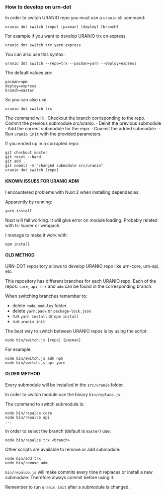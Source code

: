 ### How to develop on urn-dot

In order to switch URANIO repo you must use a `uranio` cli command:

```
uranio dot switch [repo] [pacman] [deploy] [branch]
```

For example if you want to develop URANIO trx on express
```
uranio dot switch trx yarn express
```

You can also use this syntax:
```
uranio dot switch --repo=trx --pacman=yarn --deploy=express
```

The default values are:
```
pacman=npm
deploy=express
branch=master
```

So you can also use:
```
uranio dot switch trx
```

The command will:
· Checkout the branch corrisponding to the repo.
· Commit the previous submodule src/uranio.
· Deinit the previous submodule
· Add the correct submodule for the repo.
· Commit the added submodule.
· Run `uranio init` with the provided parameters.

If you ended up in a corrupted repo:
```
git checkout master
git reset --hard
git add .
git commit -m "changed submodule src/uranio"
uranio dot switch [repo]
```


#### KNOWN ISSUES FOR URANIO ADM

I encountered problems with Nuxt 2 when installing dependecies.

Apparently by running:
```
yarn install
```
Nuxt will fail working. It will give error on module loading. Probably related with ts-loader or webpack.

I manage to make it work with:
```
npm install
```

#### OLD METHOD

URN-DOT repository allows to develop URANIO repo like urn-core, urn-api, etc.

This repository has different branches for each URANIO repo.
Each of the repos: `core`, `api`, `trx` and `adm` can be found in the corresponding branch.

When switching branches remember to:
- delete `node_modules` folder
- delete `yarn.pack` or `package-lock.json`
- run `yarn install` or `npm install`
- run `uranio init`

The best way to switch between URANIO repos is by using the script:
```
node bin/switch.js [repo] [pacman]
```
For example:
```
node bin/switch.js adm npm
node bin/switch.js api yarn
```

#### OLDER METHOD

Every submodule will be installed in the `src/uranio` folder.

In order to switch module use the binary `bin/replace.js`.

The command to switch submodule is:
```
node bin/repalce core
node bin/repalce api
...
```
In order to select the branch (default is `master`) use:
```
node bin/repalce trx <branch>
```

Other scripts are available to remove or add submodule:
```
node bin/add trx
node bin/remove adm
```

`bin/repalce.js` will make commits every time it replaces or install a new submodule.
Therefore always commit before using it.

Remember to run `uranio init` after a submodule is changed.


